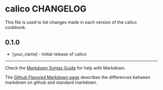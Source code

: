 calico CHANGELOG
================

This file is used to list changes made in each version of the calico cookbook.

0.1.0
-----
- [your_name] - Initial release of calico

- - -
Check the [Markdown Syntax Guide](http://daringfireball.net/projects/markdown/syntax) for help with Markdown.

The [Github Flavored Markdown page](http://github.github.com/github-flavored-markdown/) describes the differences between markdown on github and standard markdown.
